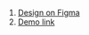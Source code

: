 1. [Design on Figma](https://www.figma.com/file/nHz8bflIwJaWP3P99vKTH5/miami_home_new?node-id=16033%3A3)
2. [Demo link](https://vlad-tuzenko.github.io/lp_miami)
